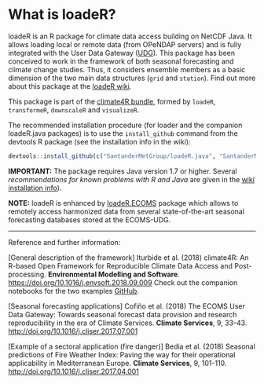 # What is loadeR?

loadeR is an R package for climate data access building on NetCDF Java. It allows loading  local or remote data (from OPeNDAP servers) and is fully integrated with the User Data Gateway ([UDG](http://www.meteo.unican.es/udg-wiki)). This package has been conceived to work in the framework of both seasonal forecasting and climate change studies. Thus, it considers ensemble members as a basic dimension of the two main data structures (`grid` and `station`). Find out more about this package at the [loadeR wiki](https://github.com/SantanderMetGroup/loadeR/wiki). 

This package is part of the [climate4R bundle](http://www.meteo.unican.es/climate4r), formed by `loadeR`, `transformeR`, `downscaleR` and `visualizeR`.

The recommended installation procedure (for loader and the companion loadeR.java packages) is to use the `install_github` command from the devtools R package (see the installation info in the wiki):

```r
devtools::install_github(c("SantanderMetGroup/loadeR.java", "SantanderMetGroup/loadeR"))
```
**IMPORTANT:** The package requires Java version 1.7 or higher. Several _recommendations for known problems with R and Java_ are given in the [wiki installation info](https://github.com/SantanderMetGroup/loadeR/wiki/Installation)). 
 
**NOTE:** loadeR is enhanced by [loadeR.ECOMS](http://meteo.unican.es/udg-wiki/ecoms/RPackage) package which allows to remotely access harmonized data from several state-of-the-art seasonal forecasting databases stored at the ECOMS-UDG. 

---
Reference and further information: 

[General description of the framework] Iturbide et al. (2018) climate4R: An R-based Open Framework for Reproducible Climate Data Access and Post-processing. **Environmental Modelling and Software**. https://doi.org/10.1016/j.envsoft.2018.09.009
Check out the companion notebooks for the two examples [GitHub](https://github.com/SantanderMetGroup/notebooks).

[Seasonal forecasting applications] Cofiño et al. (2018) The ECOMS User Data Gateway: Towards seasonal forecast data provision and research reproducibility in the era of Climate Services. **Climate Services**, 9, 33-43. http://doi.org/10.1016/j.cliser.2017.07.001

[Example of a sectoral application (fire danger)] Bedia et al. (2018) Seasonal predictions of Fire Weather Index: Paving the way for their operational applicability in Mediterranean Europe. **Climate Services**, 9, 101-110. http://doi.org/10.1016/j.cliser.2017.04.001
